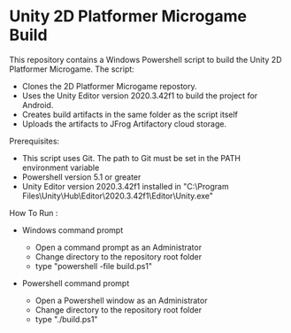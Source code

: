 # Unity 2D Platformer Microgame Build
This repository contains a Windows Powershell script to build the Unity 2D Platformer Microgame. The script:
- Clones the 2D Platformer Microgame repostory.
- Uses the Unity Editor version 2020.3.42f1 to build the project for Android.
- Creates build artifacts in the same folder as the script itself
- Uploads the artifacts to JFrog Artifactory cloud storage.

Prerequisites:
- This script uses Git. The path to Git must be set in the PATH environment variable
- Powershell version 5.1 or greater
- Unity Editor version 2020.3.42f1 installed in "C:\Program Files\Unity\Hub\Editor\2020.3.42f1\Editor\Unity.exe"

How To Run :
- Windows command prompt
     - Open a command prompt as an Administrator
     - Change directory to the repository root folder
     - type "powershell -file build.ps1"
     
- Powershell command prompt
     - Open a Powershell window as an Administrator
     - Change directory to the repository root folder
     - type "./build.ps1"

